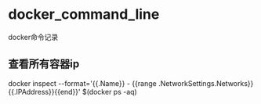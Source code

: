 # docker_command_line
docker命令记录
## 查看所有容器ip
docker inspect --format='{{.Name}} - {{range .NetworkSettings.Networks}}{{.IPAddress}}{{end}}' $(docker ps -aq)
